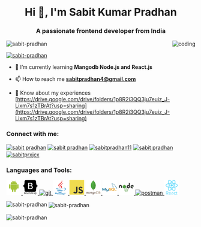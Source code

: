 <h1 align="center">Hi 👋, I'm Sabit Kumar Pradhan</h1>
<h3 align="center">A passionate frontend developer from  India</h3>
<img align="right" alt="coding" width"400" src="https://store.outsourcingpundit.com/wp-content/uploads/2019/01/focus-animation.gif">
<p align="left"> <img src="https://komarev.com/ghpvc/?username=sabit-pradhan&label=Profile%20views&color=0e75b6&style=flat" alt="sabit-pradhan" /> </p>

<p align="left"> <a href="https://github.com/ryo-ma/github-profile-trophy"><img src="https://github-profile-trophy.vercel.app/?username=sabit-pradhan" alt="sabit-pradhan" /></a> </p>

- 🌱 I’m currently learning **Mangodb Node.js and React.js**

- 📫 How to reach me **sabitpradhan4@gmail.com**

- 📄 Know about my experiences [https://drive.google.com/drive/folders/1p8R2i3QQ3ju7euiz_J-Lixm7s1zTBrAt?usp=sharing](https://drive.google.com/drive/folders/1p8R2i3QQ3ju7euiz_J-Lixm7s1zTBrAt?usp=sharing)

<h3 align="left">Connect with me:</h3>
<p align="left">
<a href="https://linkedin.com/in/sabit pradhan" target="blank"><img align="center" src="https://raw.githubusercontent.com/rahuldkjain/github-profile-readme-generator/master/src/images/icons/Social/linked-in-alt.svg" alt="sabit pradhan" height="30" width="40" /></a>
<a href="https://fb.com/sabit pradhan" target="blank"><img align="center" src="https://raw.githubusercontent.com/rahuldkjain/github-profile-readme-generator/master/src/images/icons/Social/facebook.svg" alt="sabit pradhan" height="30" width="40" /></a>
<a href="https://instagram.com/sabitpradhan11" target="blank"><img align="center" src="https://raw.githubusercontent.com/rahuldkjain/github-profile-readme-generator/master/src/images/icons/Social/instagram.svg" alt="sabitpradhan11" height="30" width="40" /></a>
<a href="https://www.hackerrank.com/sabit pradhan" target="blank"><img align="center" src="https://raw.githubusercontent.com/rahuldkjain/github-profile-readme-generator/master/src/images/icons/Social/hackerrank.svg" alt="sabit pradhan" height="30" width="40" /></a>
<a href="https://auth.geeksforgeeks.org/user/sabitprxjcx" target="blank"><img align="center" src="https://raw.githubusercontent.com/rahuldkjain/github-profile-readme-generator/master/src/images/icons/Social/geeks-for-geeks.svg" alt="sabitprxjcx" height="30" width="40" /></a>
</p>

<h3 align="left">Languages and Tools:</h3>
<p align="left"> <a href="https://developer.android.com" target="_blank" rel="noreferrer"> <img src="https://raw.githubusercontent.com/devicons/devicon/master/icons/android/android-original-wordmark.svg" alt="android" width="40" height="40"/> </a> <a href="https://getbootstrap.com" target="_blank" rel="noreferrer"> <img src="https://raw.githubusercontent.com/devicons/devicon/master/icons/bootstrap/bootstrap-plain-wordmark.svg" alt="bootstrap" width="40" height="40"/> </a> <a href="https://git-scm.com/" target="_blank" rel="noreferrer"> <img src="https://www.vectorlogo.zone/logos/git-scm/git-scm-icon.svg" alt="git" width="40" height="40"/> </a> <a href="https://www.java.com" target="_blank" rel="noreferrer"> <img src="https://raw.githubusercontent.com/devicons/devicon/master/icons/java/java-original.svg" alt="java" width="40" height="40"/> </a> <a href="https://developer.mozilla.org/en-US/docs/Web/JavaScript" target="_blank" rel="noreferrer"> <img src="https://raw.githubusercontent.com/devicons/devicon/master/icons/javascript/javascript-original.svg" alt="javascript" width="40" height="40"/> </a> <a href="https://www.mongodb.com/" target="_blank" rel="noreferrer"> <img src="https://raw.githubusercontent.com/devicons/devicon/master/icons/mongodb/mongodb-original-wordmark.svg" alt="mongodb" width="40" height="40"/> </a> <a href="https://www.mysql.com/" target="_blank" rel="noreferrer"> <img src="https://raw.githubusercontent.com/devicons/devicon/master/icons/mysql/mysql-original-wordmark.svg" alt="mysql" width="40" height="40"/> </a> <a href="https://nodejs.org" target="_blank" rel="noreferrer"> <img src="https://raw.githubusercontent.com/devicons/devicon/master/icons/nodejs/nodejs-original-wordmark.svg" alt="nodejs" width="40" height="40"/> </a> <a href="https://postman.com" target="_blank" rel="noreferrer"> <img src="https://www.vectorlogo.zone/logos/getpostman/getpostman-icon.svg" alt="postman" width="40" height="40"/> </a> <a href="https://reactjs.org/" target="_blank" rel="noreferrer"> <img src="https://raw.githubusercontent.com/devicons/devicon/master/icons/react/react-original-wordmark.svg" alt="react" width="40" height="40"/> </a> </p>

<p><img align="left" src="https://github-readme-stats.vercel.app/api/top-langs?username=sabit-pradhan&show_icons=true&locale=en&layout=compact" alt="sabit-pradhan" /></p>

<p>&nbsp;<img align="center" src="https://github-readme-stats.vercel.app/api?username=sabit-pradhan&show_icons=true&locale=en" alt="sabit-pradhan" /></p>

<p><img align="center" src="https://github-readme-streak-stats.herokuapp.com/?user=sabit-pradhan&" alt="sabit-pradhan" /></p>
